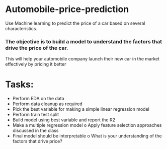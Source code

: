 # Automobile-price-prediction
Use Machine learning to predict the price of a car based on several characteristics.
### The objective is to build a model to understand the factors that drive the price of the car.
This will help your automobile company launch their new car in the market effectively by pricing it better

# Tasks:
- Perform EDA on the data
- Perform data cleanup as required
- Pick the best variable for making a simple linear regression model
- Perform train test split
- Build model using best variable and report the R2
- Make a multiple regression model
o Apply feature selection approaches discussed in the class
- Final model should be interpretable
o What is your understanding of the factors that drive price?
